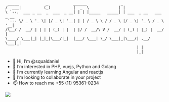 ```
 _____            _           ______               _                       
/  ___|          (_)          |  _  \             | |                      
\ `--.  ___ _ __  _  ___  _ __| | | |_____   _____| | ___  _ __   ___ _ __ 
 `--. \/ _ \ '_ \| |/ _ \| '__| | | / _ \ \ / / _ \ |/ _ \| '_ \ / _ \ '__|
/\__/ /  __/ | | | | (_) | |  | |/ /  __/\ V /  __/ | (_) | |_) |  __/ |   
\____/ \___|_| |_|_|\___/|_|  |___/ \___| \_/ \___|_|\___/| .__/ \___|_|   
                                                          | |              
                                                          |_|              
````

- 👋 Hi, I’m @squaldaniel
- 👀 I’m interested in PHP, vuejs, Python and Golang
- 🌱 I’m currently learning Angular and reactjs
- 💞️ I’m looking to collaborate in your project
- 📫 How to reach me +55 (11) 95361-0234

<!---
squaldaniel/squaldaniel is a ✨ special ✨ repository because its `README.md` (this file) appears on your GitHub profile.
You can click the Preview link to take a look at your changes.
--->
<p align="left"> 
   <img alingn="left" src="https://profile-counter.glitch.me/LaisPerini/count.svg" />
</p>
